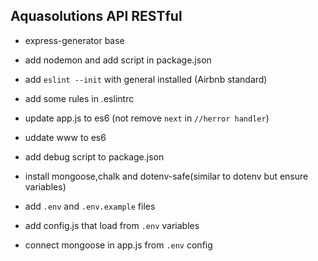 ## Aquasolutions API RESTful
- express-generator base
- add nodemon and add script in package.json
- add `eslint --init` with general installed (Airbnb standard)
- add some rules in .eslintrc
- update app.js to es6 (not remove `next` in `//herror handler`)
- uddate www to es6
- add debug script to package.json

- install mongoose,chalk and dotenv-safe(similar to dotenv but ensure variables)
- add `.env` and `.env.example` files 
- add config.js that load from `.env` variables
- connect mongoose in app.js from `.env` config
